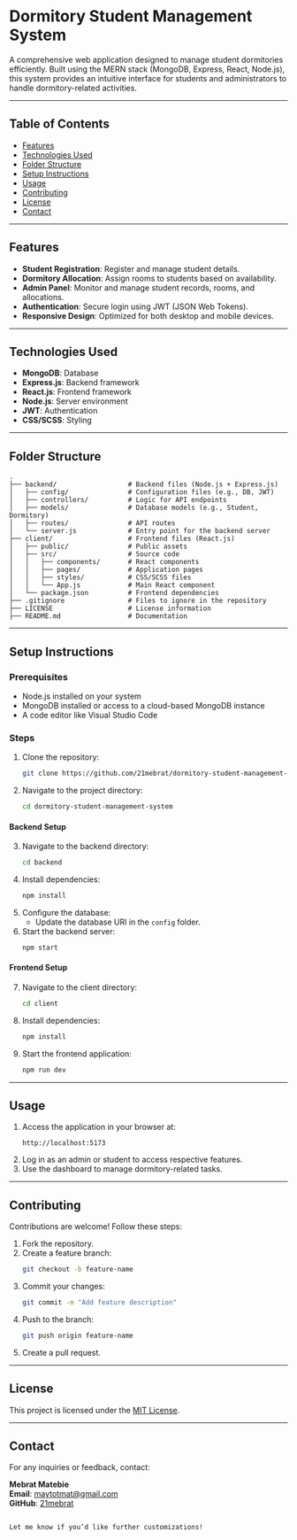 # Dormitory Student Management System

A comprehensive web application designed to manage student dormitories efficiently. Built using the MERN stack (MongoDB, Express, React, Node.js), this system provides an intuitive interface for students and administrators to handle dormitory-related activities.

---

## Table of Contents
- [Features](#features)
- [Technologies Used](#technologies-used)
- [Folder Structure](#folder-structure)
- [Setup Instructions](#setup-instructions)
- [Usage](#usage)
- [Contributing](#contributing)
- [License](#license)
- [Contact](#contact)

---

## Features
- **Student Registration**: Register and manage student details.
- **Dormitory Allocation**: Assign rooms to students based on availability.
- **Admin Panel**: Monitor and manage student records, rooms, and allocations.
- **Authentication**: Secure login using JWT (JSON Web Tokens).
- **Responsive Design**: Optimized for both desktop and mobile devices.

---

## Technologies Used
- **MongoDB**: Database
- **Express.js**: Backend framework
- **React.js**: Frontend framework
- **Node.js**: Server environment
- **JWT**: Authentication
- **CSS/SCSS**: Styling

---

## Folder Structure
```plaintext
.
├── backend/                  # Backend files (Node.js + Express.js)
│   ├── config/               # Configuration files (e.g., DB, JWT)
│   ├── controllers/          # Logic for API endpoints
│   ├── models/               # Database models (e.g., Student, Dormitory)
│   ├── routes/               # API routes
│   └── server.js             # Entry point for the backend server
├── client/                   # Frontend files (React.js)
│   ├── public/               # Public assets
│   ├── src/                  # Source code
│   │   ├── components/       # React components
│   │   ├── pages/            # Application pages
│   │   ├── styles/           # CSS/SCSS files
│   │   └── App.js            # Main React component
│   └── package.json          # Frontend dependencies
├── .gitignore                # Files to ignore in the repository
├── LICENSE                   # License information
├── README.md                 # Documentation
```

---

## Setup Instructions

### Prerequisites
- Node.js installed on your system
- MongoDB installed or access to a cloud-based MongoDB instance
- A code editor like Visual Studio Code

### Steps
1. Clone the repository:
   ```bash
   git clone https://github.com/21mebrat/dormitory-student-management-system.git
   ```
2. Navigate to the project directory:
   ```bash
   cd dormitory-student-management-system
   ```

#### Backend Setup
3. Navigate to the backend directory:
   ```bash
   cd backend
   ```
4. Install dependencies:
   ```bash
   npm install
   ```
5. Configure the database:
   - Update the database URI in the `config` folder.
6. Start the backend server:
   ```bash
   npm start
   ```

#### Frontend Setup
7. Navigate to the client directory:
   ```bash
   cd client
   ```
8. Install dependencies:
   ```bash
   npm install
   ```
9. Start the frontend application:
   ```bash
   npm run dev
   ```

---

## Usage
1. Access the application in your browser at:
   ```plaintext
   http://localhost:5173
   ```
2. Log in as an admin or student to access respective features.
3. Use the dashboard to manage dormitory-related tasks.

---

## Contributing
Contributions are welcome! Follow these steps:

1. Fork the repository.
2. Create a feature branch:
   ```bash
   git checkout -b feature-name
   ```
3. Commit your changes:
   ```bash
   git commit -m "Add feature description"
   ```
4. Push to the branch:
   ```bash
   git push origin feature-name
   ```
5. Create a pull request.

---

## License
This project is licensed under the [MIT License](LICENSE).

---

## Contact
For any inquiries or feedback, contact:

**Mebrat Matebie**  
**Email**: maytotmat@gmail.com  
**GitHub**: [21mebrat](https://github.com/21mebrat)
```

Let me know if you’d like further customizations!

